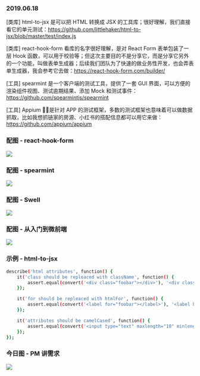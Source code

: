 ### 2019.06.18

[类库] html-to-jsx 是可以把 HTML 转换成 JSX 的工具库；很好理解，我们直接看它的单元测试：<https://github.com/littlehaker/html-to-jsx/blob/master/test/index.js>

[类库] react-hook-form 看库的名字很好理解，是对 React Form 表单包装了一层 Hook 函数，可以用于校验等；但这次主要目的不是分享它，而是分享它另外的一个功能，叫做表单生成器；后续我们团队为了快速的做业务性开发，也会弄表单生成器，我会参考它去做：<https://react-hook-form.com/builder/>

[工具] spearmint 是一个客户端的测试工具，提供了一套 GUI 界面，可以方便的渲染组件视图、测试逾期结果、添加 Mock 和测试事件：<https://github.com/spearmintjs/spearmint>

[工具] Appium 是针对 APP 的测试框架，多数的测试框架也意味着可以做数据抓取，比如我想抓链家的房源、小红书的搭配信息都可以用它来做：<https://github.com/appium/appium>

### 配图 - react-hook-form
![](http://qn.40zhe.com/react-hook-form.com_builder_.png)

### 配图 - spearmint
![](https://camo.githubusercontent.com/9fb26c47c1beac14b3164e49da57a4a1ee2848c4/68747470733a2f2f6c68342e676f6f676c6575736572636f6e74656e742e636f6d2f7a452d74793331493232523750392d7562464962346b6f364d4f42623772312d3536634858363568394163463949734532325268504b4d4564687952304d4a335062714e6f766a31757778463254355f6b6c775a3273576e69586643695866614579736a516748354e52736b6144464e642d544f476365306f544d6e326a506150454746486c4571)

### 配图 - Swell
![](https://github.com/wcchoi/swell.sh/raw/master/demo.gif)

### 配图 - 从入门到微前端
![](http://qn.40zhe.com/58D43E04-0425-4FA5-93B2-12937046C5DE.png)

### 示例 - html-to-jsx
```sh
describe('html attributes', function() {
    it('class should be repleaced with className', function() {
        assert.equal(convert('<div class="foobar"></div>'), '<div className="foobar"></div>');
    });

    it('for should be repleaced with htmlFor', function() {
        assert.equal(convert('<label for="foobar"></label>'), '<label htmlFor="foobar"></label>');
    });

    it('attributes should be camelCased', function() {
        assert.equal(convert('<input type="text" maxlength="10" minlength="0"/>'), '<input type="text" maxLength="10" minLength="0"/>');
    });
});
```

### 今日图 - PM 讲需求
![](http://qn.40zhe.com/16b68451c068ff94)
